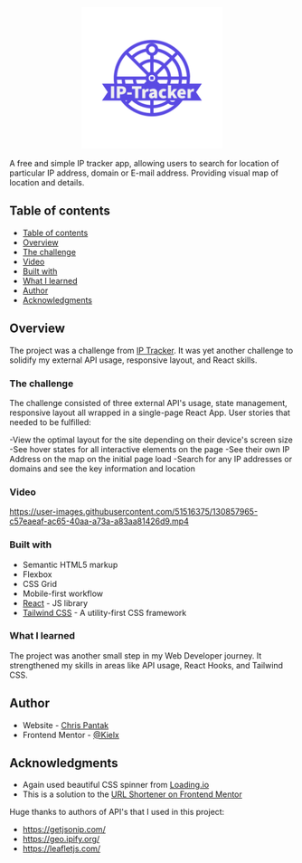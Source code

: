 <div align="center">
<img alt="logo" src="https://github.com/Kielx/ip-tracker/blob/master/public/GHlogo.png?raw=true" width="250" height="250" />
</div>

A free and simple IP tracker app, allowing users to search for location of particular IP address, domain or E-mail address. 
Providing visual map of location and details.

## Table of contents

  - [Table of contents](#table-of-contents)
  - [Overview](#overview)
  - [The challenge](#the-challenge)
  - [Video](#video)
  - [Built with](#built-with)
  - [What I learned](#what-i-learned)
  - [Author](#author)
  - [Acknowledgments](#acknowledgments)


## Overview

The project was a challenge from [IP Tracker](https://www.frontendmentor.io/challenges/ip-address-tracker-I8-0yYAH0).
It was yet another challenge to solidify my external API usage, responsive layout, and React skills.

### The challenge

The challenge consisted of three external API's usage, state management, responsive layout all wrapped in a single-page React App. User stories that needed to be fulfilled:

-View the optimal layout for the site depending on their device's screen size
-See hover states for all interactive elements on the page
-See their own IP Address on the map on the initial page load
-Search for any IP addresses or domains and see the key information and location

### Video

https://user-images.githubusercontent.com/51516375/130857965-c57eaeaf-ac65-40aa-a73a-a83aa81426d9.mp4

### Built with

- Semantic HTML5 markup
- Flexbox
- CSS Grid
- Mobile-first workflow
- [React](https://reactjs.org/) - JS library
- [Tailwind CSS](https://tailwindcss.com//) - A utility-first CSS framework

### What I learned

The project was another small step in my Web Developer journey. It strengthened my skills in areas like API usage, React Hooks, and Tailwind CSS. 

## Author

- Website - [Chris Pantak](https://pantak.net)
- Frontend Mentor - [@Kielx](https://www.frontendmentor.io/profile/Kielx)

## Acknowledgments

- Again used beautiful CSS spinner from [Loading.io](https://loading.io/css/) 
- This is a solution to the [URL Shortener on Frontend Mentor](https://www.frontendmentor.io/challenges/url-shortening-api-landing-page-2ce3ob-G)

Huge thanks to authors of API's that I used in this project:
  - https://getjsonip.com/
  - https://geo.ipify.org/
  - https://leafletjs.com/
